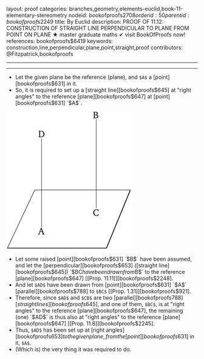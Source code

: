 layout: proof
categories: branches,geometry,elements-euclid,book-11-elementary-stereometry
nodeid: bookofproofs$2708
orderid: 50
parentid: bookofproofs$2249
title: By Euclid
description: PROOF OF 11.12: CONSTRUCTION OF STRAIGHT LINE PERPENDICULAR TO PLANE FROM POINT ON PLANE &#9733; master graduate maths &#10004; visit BookOfProofs now!
references: bookofproofs$6419
keywords: construction,line,perpendicular,plane,point,straight,proof
contributors: @Fitzpatrick,bookofproofs

---


---



* Let the given plane be the reference (plane), and `$A$` a [point][bookofproofs$631] in it.
* So, it is required to set up a [straight line][bookofproofs$645] at "right angles" to the reference [plane][bookofproofs$647] at [point][bookofproofs$631] `$A$`.


![fig12e](https://github.com/bookofproofs/bookofproofs.github.io/blob/main/_sources/_assets/images/euclid/Book11/fig12e.png?raw=true)


* Let some raised [point][bookofproofs$631] `$B$` have been assumed, and let the [perpendicular][bookofproofs$653] ([straight line][bookofproofs$645]) `$BC$` have been drawn from `$B$` to the reference [plane][bookofproofs$647] [[Prop. 11.11]][bookofproofs$2248].
* And let `$AD$` have been drawn from [point][bookofproofs$631] `$A$` [parallel][bookofproofs$788] to `$BC$` [[Prop. 1.31]][bookofproofs$921].
* Therefore, since `$AD$` and `$CB$` are two [parallel][bookofproofs$788] [straight lines][bookofproofs$645], and one of them, `$BC$`, is at "right angles" to the reference [plane][bookofproofs$647], the remaining (one) `$AD$` is thus also at "right angles" to the reference [plane][bookofproofs$647] [[Prop. 11.8]][bookofproofs$2245].
* Thus, `$AD$` has been set up at [right angles][bookofproofs$653] to the given plane, from the [point][bookofproofs$631] in it, `$A$`.
* (Which is) the very thing it was required to do.
